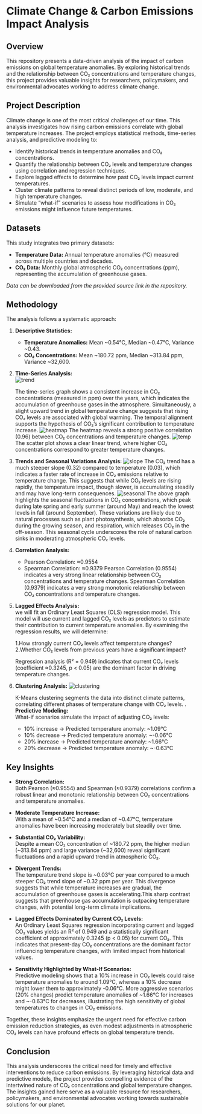 #  **Climate Change & Carbon Emissions Impact Analysis**

##  **Overview**

This repository presents a data-driven analysis of the impact of carbon emissions on global temperature anomalies. By exploring historical trends and the relationship between CO₂ concentrations and temperature changes, this project provides valuable insights for researchers, policymakers, and environmental advocates working to address climate change.


##  **Project Description**

Climate change is one of the most critical challenges of our time. This analysis investigates how rising carbon emissions correlate with global temperature increases. The project employs statistical methods, time-series analysis, and predictive modeling to:

- Identify historical trends in temperature anomalies and CO₂ concentrations.
- Quantify the relationship between CO₂ levels and temperature changes using correlation and regression techniques.
- Explore lagged effects to determine how past CO₂ levels impact current temperatures.
- Cluster climate patterns to reveal distinct periods of low, moderate, and high temperature changes.
- Simulate “what-if” scenarios to assess how modifications in CO₂ emissions might influence future temperatures.

##  **Datasets**

This study integrates two primary datasets:

- **Temperature Data:** Annual temperature anomalies (°C) measured across multiple countries and decades.
- **CO₂ Data:** Monthly global atmospheric CO₂ concentrations (ppm), representing the accumulation of greenhouse gases.

*Data can be downloaded from the provided source link in the repository.*

##  **Methodology**

The analysis follows a systematic approach:

1. **Descriptive Statistics:**  
   - **Temperature Anomalies:** Mean ~0.54°C, Median ~0.47°C, Variance ~0.43.
   - **CO₂ Concentrations:** Mean ~180.72 ppm, Median ~313.84 ppm, Variance ~32,600.
2. **Time-Series Analysis:**  
    ![trend](https://github.com/user-attachments/assets/73b4160f-c1bb-48c2-8bed-8d5090edd6dc)

   The time-series graph shows a consistent increase in CO₂ concentrations (measured in ppm) over the years, which indicates the accumulation of greenhouse gases in the atmosphere. Simultaneously, a slight upward trend in global temperature change suggests that rising CO₂ levels are associated with global warming. The temporal alignment supports the hypothesis of CO₂’s significant contribution to temperature increase.
![heatmap](https://github.com/user-attachments/assets/d7b26c69-e356-4838-92ac-e5ffa4e54d7e)
The heatmap reveals a strong positive correlation (0.96) between CO₂ concentrations and temperature changes.
  ![temp](https://github.com/user-attachments/assets/0f7cd650-3e77-44a4-95d8-7deb875b7c87)
The scatter plot shows a clear linear trend, where higher CO₂ concentrations correspond to greater temperature changes.
3. **Trends and Seasonal Variations Analysis:**
   ![slope](https://github.com/user-attachments/assets/8070bc97-92af-427e-9d4b-157a11fc1a66)
   The CO₂ trend has a much steeper slope (0.32) compared to temperature (0.03), which indicates a faster rate of increase in CO₂ emissions relative to temperature change. This suggests that while CO₂ levels are rising rapidly, the temperature impact, though slower, is accumulating steadily and may have long-term consequences.
   ![seasonal](https://github.com/user-attachments/assets/137ccdfe-a829-46f4-a7c3-f21a5897453f)
The above graph highlights the seasonal fluctuations in CO₂ concentrations, which peak during late spring and early summer (around May) and reach the lowest levels in fall (around September). These variations are likely due to natural processes such as plant photosynthesis, which absorbs CO₂ during the growing season, and respiration, which releases CO₂ in the off-season. This seasonal cycle underscores the role of natural carbon sinks in moderating atmospheric CO₂ levels.
4. **Correlation Analysis:**  
   - Pearson Correlation: ≈0.9554  
   - Spearman Correlation: ≈0.9379
 Pearson Correlation (0.9554) indicates a very strong linear relationship between CO₂ concentrations and temperature changes. Spearman Correlation (0.9379) indicates a very strong monotonic relationship between CO₂ concentrations and temperature changes.

5. **Lagged Effects Analysis:**  
we will fit an Ordinary Least Squares (OLS) regression model. This model will use current and lagged CO₂ levels as predictors to estimate their contribution to current temperature anomalies. By examining the regression results, we will determine:

    1.How strongly current CO₂ levels affect temperature changes?
    2.Whether CO₂ levels from previous years have a significant impact?

   Regression analysis (R² = 0.949) indicates that current CO₂ levels (coefficient ≈0.3245, p < 0.05) are the dominant factor in driving temperature changes.
7. **Clustering Analysis:**
   ![clustering](https://github.com/user-attachments/assets/397139de-c738-415b-a915-26560bb59343)

   K-Means clustering segments the data into distinct climate patterns, correlating different phases of temperature change with CO₂ levels.
. **Predictive Modeling:**  
   What-if scenarios simulate the impact of adjusting CO₂ levels:
   - 10% increase → Predicted temperature anomaly: ~1.09°C
   - 10% decrease → Predicted temperature anomaly: ~-0.06°C
   - 20% increase → Predicted temperature anomaly: ~1.66°C
   - 20% decrease → Predicted temperature anomaly: ~-0.63°C

##  **Key Insights**

- **Strong Correlation:**  
  Both Pearson (≈0.9554) and Spearman (≈0.9379) correlations confirm a robust linear and monotonic relationship between CO₂ concentrations and temperature anomalies.

- **Moderate Temperature Increase:**  
  With a mean of ~0.54°C and a median of ~0.47°C, temperature anomalies have been increasing moderately but steadily over time.

- **Substantial CO₂ Variability:**  
  Despite a mean CO₂ concentration of ~180.72 ppm, the higher median (~313.84 ppm) and large variance (~32,600) reveal significant fluctuations and a rapid upward trend in atmospheric CO₂.

- **Divergent Trends:**  
  The temperature trend slope is ~0.03°C per year compared to a much steeper CO₂ trend slope of ~0.32 ppm per year. This divergence suggests that while temperature increases are gradual, the accumulation of greenhouse gases is accelerating.This sharp contrast suggests that greenhouse gas accumulation is outpacing temperature changes, with potential long-term climate implications.
  
- **Lagged Effects Dominated by Current CO₂ Levels:**  
 An Ordinary Least Squares regression incorporating current and lagged CO₂ values yields an R² of 0.949 and a statistically significant coefficient of approximately 0.3245 (p < 0.05) for current CO₂. This indicates that present-day CO₂ concentrations are the dominant factor influencing temperature changes, with limited impact from historical values.

- **Sensitivity Highlighted by What-If Scenarios:**  
 Predictive modeling shows that a 10% increase in CO₂ levels could raise temperature anomalies to around 1.09°C, whereas a 10% decrease might lower them to approximately -0.06°C. More aggressive scenarios (20% changes) predict temperature anomalies of ~1.66°C for increases and ~-0.63°C for decreases, illustrating the high sensitivity of global temperatures to changes in CO₂ emissions.

Together, these insights emphasize the urgent need for effective carbon emission reduction strategies, as even modest adjustments in atmospheric CO₂ levels can have profound effects on global temperature trends.
## **Conclusion**

This analysis underscores the critical need for timely and effective interventions to reduce carbon emissions. By leveraging historical data and predictive models, the project provides compelling evidence of the intertwined nature of CO₂ concentrations and global temperature changes. The insights gained here serve as a valuable resource for researchers, policymakers, and environmental advocates working towards sustainable solutions for our planet.


